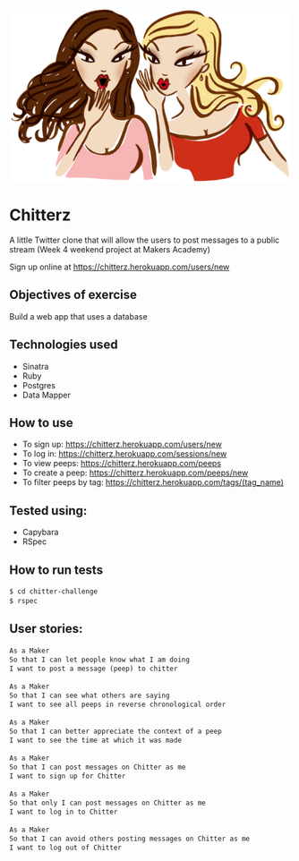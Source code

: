 ![RPS Logo](public/img/logo.jpg)

Chitterz
========

A little Twitter clone that will allow the users to post messages to a public stream
(Week 4 weekend project at Makers Academy)

Sign up online at https://chitterz.herokuapp.com/users/new

Objectives of exercise
----
Build a web app that uses a database

Technologies used
----
- Sinatra
- Ruby
- Postgres
- Data Mapper

How to use
----
- To sign up:             https://chitterz.herokuapp.com/users/new
- To log in:              https://chitterz.herokuapp.com/sessions/new
- To view peeps:          https://chitterz.herokuapp.com/peeps
- To create a peep:       https://chitterz.herokuapp.com/peeps/new
- To filter peeps by tag: https://chitterz.herokuapp.com/tags/(tag_name)

Tested using:
----
- Capybara
- RSpec

How to run tests
----
```sh
$ cd chitter-challenge
$ rspec
```

User stories:
-------

```
As a Maker
So that I can let people know what I am doing  
I want to post a message (peep) to chitter

As a Maker
So that I can see what others are saying  
I want to see all peeps in reverse chronological order

As a Maker
So that I can better appreciate the context of a peep
I want to see the time at which it was made

As a Maker
So that I can post messages on Chitter as me
I want to sign up for Chitter

As a Maker
So that only I can post messages on Chitter as me
I want to log in to Chitter

As a Maker
So that I can avoid others posting messages on Chitter as me
I want to log out of Chitter
```

